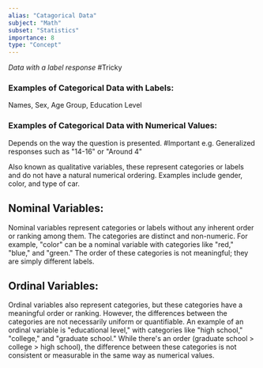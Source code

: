```yaml
---
alias: "Catagorical Data"
subject: "Math"
subset: "Statistics"
importance: 8
type: "Concept"
---
```


_Data with a label response_ #Tricky

### Examples of Categorical Data with Labels:
Names, Sex, Age Group, Education Level

### Examples of Categorical Data with Numerical Values: 
Depends on the way the question is presented. #Important
e.g. Generalized responses such as "14-16" or "Around 4"

Also known as qualitative variables, these represent categories or labels and do not have a natural numerical ordering. Examples include gender, color, and type of car.

## **Nominal Variables:** 
Nominal variables represent categories or labels without any inherent order or ranking among them. The categories are distinct and non-numeric. For example, "color" can be a nominal variable with categories like "red," "blue," and "green." The order of these categories is not meaningful; they are simply different labels.
## **Ordinal Variables:** 
Ordinal variables also represent categories, but these categories have a meaningful order or ranking. However, the differences between the categories are not necessarily uniform or quantifiable. An example of an ordinal variable is "educational level," with categories like "high school," "college," and "graduate school." While there's an order (graduate school > college > high school), the difference between these categories is not consistent or measurable in the same way as numerical values.

